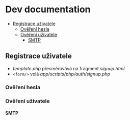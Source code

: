# Dev documentation
- <a href="signup">Registrace uživatele</a>
    - <a href="signup_password">Ověření hesla</a>
    - <a href="signup_auth">Ověření uživatele</a>
        - <a href="signup_smtp">SMTP</a>


## Registrace uživatele
<a name="signup"></a>

- *template.php* přesměrovává na fragment *signup.html*
- `<form/>` volá *app/scripts/php/auth/signup.php*

### Ověření hesla
<a name="signup_password"></a>

### Ověření uživatele
<a name="signup_password"></a>

#### SMTP
<a name="smtp"></a>